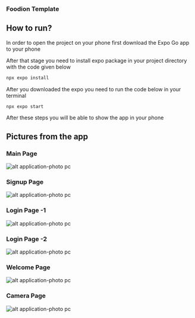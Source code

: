 ### Foodion Template

## How to run?

In order to open the project on your phone first download the Expo Go app to your phone

After that stage you need to install expo package in your project directory with the code given below

```bash
npx expo install
```

After you downloaded the expo you need to run the code below in your terminal

```bash
npx expo start
```

After these steps you will be able to show the app in your phone

## Pictures from the app

### Main Page

![alt  application-photo pc](https://i.imgur.com/Ct9DgZZ.png)

### Signup Page

![alt  application-photo pc](https://i.imgur.com/ttWsGse.png)

### Login Page -1

![alt  application-photo pc](https://i.imgur.com/eCEYoYR.png)

### Login Page -2

![alt  application-photo pc](https://i.imgur.com/ctEI8jg.png)

### Welcome Page

![alt  application-photo pc](https://i.imgur.com/hhY4SdF.png)

### Camera Page

![alt  application-photo pc](https://i.imgur.com/eOIDGo7.png)
